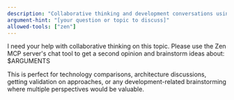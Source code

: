 ```yaml
---
description: "Collaborative thinking and development conversations using Zen MCP"
argument-hint: "[your question or topic to discuss]"
allowed-tools: ["zen"]
---
```


I need your help with collaborative thinking on this topic. Please use the Zen MCP server's chat tool to get a second opinion and brainstorm ideas about: $ARGUMENTS

This is perfect for technology comparisons, architecture discussions, getting validation on approaches, or any development-related brainstorming where multiple perspectives would be valuable.